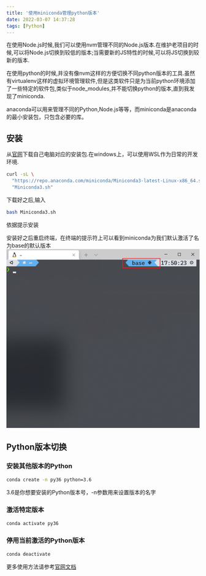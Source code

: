 ```yaml
---
title: '使用miniconda管理python版本'
date: 2022-03-07 14:37:28
tags: [Python]
---
```


在使用Node.js时候,我们可以使用nvm管理不同的Node.js版本.在维护老项目的时候,可以将Node.js切换到较低的版本;当需要新的JS特性的时候,可以将JS切换到较新的版本.

在使用python的时候,并没有像nvm这样的方便切换不同python版本的工具.虽然有virtualenv这样的虚拟环境管理软件,但是这类软件只是为当前python环境添加了一些特定的软件包,类似于node_modules,并不能切换python的版本,直到我发现了miniconda.

anaconda可以用来管理不同的Python,Node.js等等，而miniconda是anaconda的最小安装包，只包含必要的库。

## 安装
从[官网](https://docs.conda.io/en/latest/miniconda.html)下载自己电脑对应的安装包.在windows上，可以使用WSL作为日常的开发环境.
```bash
curl -sL \
  "https://repo.anaconda.com/miniconda/Miniconda3-latest-Linux-x86_64.sh" > \
  "Miniconda3.sh"
```
下载好之后,输入
```bash
bash Miniconda3.sh
```
依据提示安装

安装好之后重启终端，在终端的提示符上可以看到miniconda为我们默认激活了名为base的默认版本
![](/img/1646646662326.png)

## Python版本切换

### 安装其他版本的Python
```bash
conda create -n py36 python=3.6
```
3.6是你想要安装的Python版本号，-n参数用来设置版本的名字

### 激活特定版本
```bash
conda activate py36
```

### 停用当前激活的Python版本
```bash
conda deactivate
```

更多使用方法请参考[官网文档](https://docs.conda.io/en/latest/miniconda.html)
